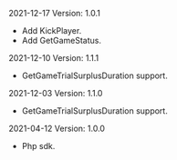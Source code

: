 2021-12-17 Version: 1.0.1
- Add KickPlayer.
- Add GetGameStatus.

2021-12-10 Version: 1.1.1
- GetGameTrialSurplusDuration support.

2021-12-03 Version: 1.1.0
- GetGameTrialSurplusDuration support.

2021-04-12 Version: 1.0.0
- Php sdk.

